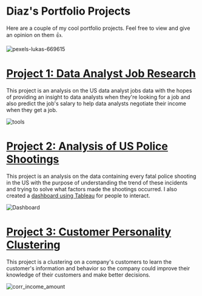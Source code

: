 # Diaz's Portfolio Projects
Here are a couple of my cool portfolio projects. Feel free to view and give an opinion on them 👍.

![pexels-lukas-669615](https://user-images.githubusercontent.com/60106788/142340555-2f3325f7-eb9f-424e-8039-ce0f9a480a00.jpg)

# [Project 1: Data Analyst Job Research](https://github.com/diazridzky/Data-Analyst-Job)
This project is an analysis on the US data analyst jobs data with the hopes of providing an insight to data analysts when they're looking for a job and also predict the job's salary to help data analysts negotiate their income when they get a job.

![tools](https://user-images.githubusercontent.com/60106788/142211120-bb9ced0d-6eab-46e0-b9ca-f01f932a8ae7.PNG)

# [Project 2: Analysis of US Police Shootings](https://github.com/diazridzky/US-Fatal-Police-Shootings)
This project is an analysis on the data containing every fatal police shooting in the US with the purpose of understanding the trend of these incidents and trying to solve what factors made the shootings occurred. I also created a [dashboard using Tableau](https://public.tableau.com/app/profile/diaz.ridzky.anandianto/viz/USPoliceShootingsDashboard/Dashboard) for people to interact.

![Dashboard](https://user-images.githubusercontent.com/60106788/144366354-929833a6-d12e-411d-be32-9a80f9079efe.png)

# [Project 3: Customer Personality Clustering](https://github.com/diazridzky/Customer-Personality-Segmentation)
This project is a clustering on a company's customers to learn the customer's information and behavior so the company could improve their knowledge of their customers and make better decisions.

![corr_income_amount](https://user-images.githubusercontent.com/60106788/142207532-4cb2ee7b-7a6d-4915-9cb7-f340fd9843cb.png)
